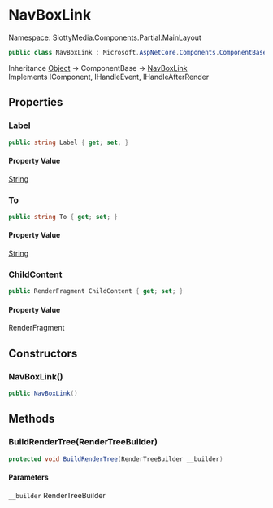 # NavBoxLink

Namespace: SlottyMedia.Components.Partial.MainLayout

```csharp
public class NavBoxLink : Microsoft.AspNetCore.Components.ComponentBase, Microsoft.AspNetCore.Components.IComponent, Microsoft.AspNetCore.Components.IHandleEvent, Microsoft.AspNetCore.Components.IHandleAfterRender
```

Inheritance [Object](https://docs.microsoft.com/en-us/dotnet/api/system.object) → ComponentBase → [NavBoxLink](./slottymedia.components.partial.mainlayout.navboxlink.md)<br>
Implements IComponent, IHandleEvent, IHandleAfterRender

## Properties

### **Label**

```csharp
public string Label { get; set; }
```

#### Property Value

[String](https://docs.microsoft.com/en-us/dotnet/api/system.string)<br>

### **To**

```csharp
public string To { get; set; }
```

#### Property Value

[String](https://docs.microsoft.com/en-us/dotnet/api/system.string)<br>

### **ChildContent**

```csharp
public RenderFragment ChildContent { get; set; }
```

#### Property Value

RenderFragment<br>

## Constructors

### **NavBoxLink()**

```csharp
public NavBoxLink()
```

## Methods

### **BuildRenderTree(RenderTreeBuilder)**

```csharp
protected void BuildRenderTree(RenderTreeBuilder __builder)
```

#### Parameters

`__builder` RenderTreeBuilder<br>
